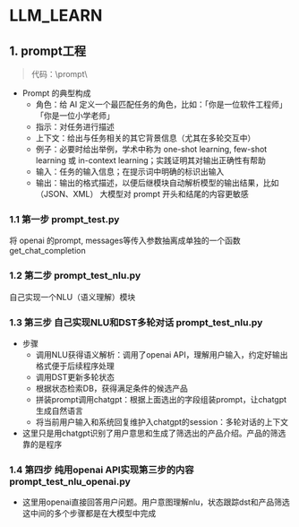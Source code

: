 # LLM_LEARN
## 1. prompt工程
> 代码：\prompt\
- Prompt 的典型构成
    - 角色：给 AI 定义一个最匹配任务的角色，比如：「你是一位软件工程师」「你是一位小学老师」
    - 指示：对任务进行描述
    - 上下文：给出与任务相关的其它背景信息（尤其在多轮交互中）
    - 例子：必要时给出举例，学术中称为 one-shot learning, few-shot learning 或 in-context learning；实践证明其对输出正确性有帮助
    - 输入：任务的输入信息；在提示词中明确的标识出输入
    - 输出：输出的格式描述，以便后继模块自动解析模型的输出结果，比如（JSON、XML）
大模型对 prompt 开头和结尾的内容更敏感

### 1.1 第一步 prompt_test.py
将 openai 的prompt, messages等传入参数抽离成单独的一个函数 get_chat_completion

### 1.2 第二步 prompt_test_nlu.py
自己实现一个NLU（语义理解）模块

### 1.3 第三步 自己实现NLU和DST多轮对话 prompt_test_nlu.py
- 步骤
    - 调用NLU获得语义解析：调用了openai API，理解用户输入，约定好输出格式便于后续程序处理
    - 调用DST更新多轮状态
    - 根据状态检索DB，获得满足条件的候选产品
    - 拼装prompt调用chatgpt：根据上面选出的字段组装prompt，让chatgpt生成自然语言
    - 将当前用户输入和系统回复维护入chatgpt的session：多轮对话的上下文
- 这里只是用chatgpt识别了用户意思和生成了筛选出的产品介绍。产品的筛选靠的是程序

### 1.4 第四步 纯用openai API实现第三步的内容 prompt_test_nlu_openai.py
- 这里用openai直接回答用户问题。用户意图理解nlu，状态跟踪dst和产品筛选这中间的多个步骤都是在大模型中完成
